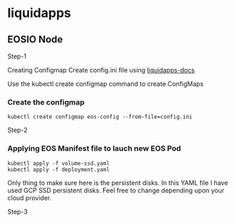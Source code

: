 # liquidapps

## EOSIO Node

Step-1

Creating Configmap 
Create config.ini file using [liquidapps-docs](https://docs.liquidapps.io/en/v2.0/dsps/eosio-node.html#configuration)


Use the kubectl create configmap command to create ConfigMaps

### Create the configmap
```
kubectl create configmap eos-config --from-file=config.ini
```

Step-2

### Applying EOS Manifest file to lauch new EOS Pod

```
kubectl apply -f volume-ssd.yaml
kubectl apply -f deployment.yaml

````
Only thing to make sure here is the persistent disks. In this YAML file I have used GCP SSD persistent disks. Feel free to change depending upon your cloud provider. 

Step-3

### 

